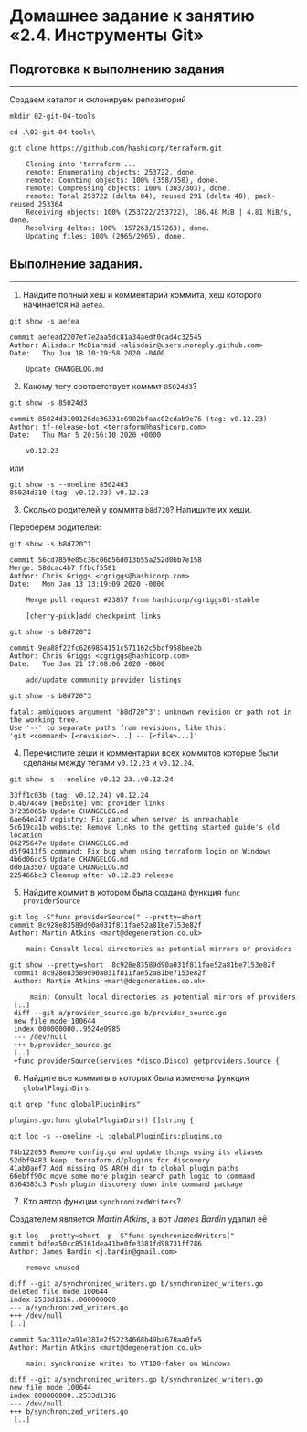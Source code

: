 # Домашнее задание к занятию «2.4. Инструменты Git»


## Подготовка к выполнению задания

---

Создаем каталог и склонируем репозиторий
```
mkdir 02-git-04-tools

cd .\02-git-04-tools\

git clone https://github.com/hashicorp/terraform.git

    Cloning into 'terraform'...
    remote: Enumerating objects: 253722, done.
    remote: Counting objects: 100% (358/358), done.
    remote: Compressing objects: 100% (303/303), done.
    remote: Total 253722 (delta 84), reused 291 (delta 48), pack-reused 253364
    Receiving objects: 100% (253722/253722), 186.48 MiB | 4.81 MiB/s, done.
    Resolving deltas: 100% (157263/157263), done.
    Updating files: 100% (2965/2965), done. 
``` 
## Выполнение задания.

---

1. Найдите полный хеш и комментарий коммита, хеш которого начинается на `aefea`.
```
git show -s aefea

commit aefead2207ef7e2aa5dc81a34aedf0cad4c32545
Author: Alisdair McDiarmid <alisdair@users.noreply.github.com>
Date:   Thu Jun 18 10:29:58 2020 -0400

    Update CHANGELOG.md
```

2. Какому тегу соответствует коммит `85024d3`?
```
git show -s 85024d3

commit 85024d3100126de36331c6982bfaac02cdab9e76 (tag: v0.12.23)
Author: tf-release-bot <terraform@hashicorp.com>
Date:   Thu Mar 5 20:56:10 2020 +0000

    v0.12.23
```
или 
```
git show -s --oneline 85024d3
85024d310 (tag: v0.12.23) v0.12.23
```
3. Сколько родителей у коммита `b8d720`? Напишите их хеши.

Переберем родителей:

```
git show -s b8d720^1

commit 56cd7859e05c36c06b56d013b55a252d0bb7e158
Merge: 58dcac4b7 ffbcf5581
Author: Chris Griggs <cgriggs@hashicorp.com>
Date:   Mon Jan 13 13:19:09 2020 -0800

    Merge pull request #23857 from hashicorp/cgriggs01-stable

    [cherry-pick]add checkpoint links
    
git show -s b8d720^2

commit 9ea88f22fc6269854151c571162c5bcf958bee2b
Author: Chris Griggs <cgriggs@hashicorp.com>
Date:   Tue Jan 21 17:08:06 2020 -0800

    add/update community provider listings
    
git show -s b8d720^3

fatal: ambiguous argument 'b8d720^3': unknown revision or path not in the working tree.
Use '--' to separate paths from revisions, like this:
'git <command> [<revision>...] -- [<file>...]'
```
4. Перечислите хеши и комментарии всех коммитов которые были сделаны между тегами `v0.12.23` и `v0.12.24`.
```
git show -s --oneline v0.12.23..v0.12.24

33ff1c03b (tag: v0.12.24) v0.12.24
b14b74c49 [Website] vmc provider links
3f235065b Update CHANGELOG.md
6ae64e247 registry: Fix panic when server is unreachable
5c619ca1b website: Remove links to the getting started guide's old location
06275647e Update CHANGELOG.md
d5f9411f5 command: Fix bug when using terraform login on Windows
4b6d06cc5 Update CHANGELOG.md
dd01a3507 Update CHANGELOG.md
225466bc3 Cleanup after v0.12.23 release
```
5. Найдите коммит в котором была создана функция `func providerSource`
```
git log -S"func providerSource(" --pretty=short
commit 8c928e83589d90a031f811fae52a81be7153e82f
Author: Martin Atkins <mart@degeneration.co.uk>

    main: Consult local directories as potential mirrors of providers
    
git show --pretty=short  8c928e83589d90a031f811fae52a81be7153e82f
 commit 8c928e83589d90a031f811fae52a81be7153e82f
 Author: Martin Atkins <mart@degeneration.co.uk>
 
     main: Consult local directories as potential mirrors of providers
 [..]
 diff --git a/provider_source.go b/provider_source.go
 new file mode 100644
 index 000000000..9524e0985
 --- /dev/null
 +++ b/provider_source.go
 [..]
 +func providerSource(services *disco.Disco) getproviders.Source {
```
6. Найдите все коммиты в которых была изменена функция `globalPluginDirs`.
```
git grep "func globalPluginDirs"

plugins.go:func globalPluginDirs() []string {

git log -s --oneline -L :globalPluginDirs:plugins.go

78b122055 Remove config.go and update things using its aliases
52dbf9483 keep .terraform.d/plugins for discovery
41ab0aef7 Add missing OS_ARCH dir to global plugin paths
66ebff90c move some more plugin search path logic to command
8364383c3 Push plugin discovery down into command package
```
7. Кто автор функции `synchronizedWriters`?

Создателем является *Martin Atkins*, а вот *James Bardin* удалил её
```
git log --pretty=short -p -S"func synchronizedWriters("
commit bdfea50cc85161dea41be0fe3381fd98731ff786
Author: James Bardin <j.bardin@gmail.com>

    remove unused

diff --git a/synchronized_writers.go b/synchronized_writers.go
deleted file mode 100644
index 2533d1316..000000000
--- a/synchronized_writers.go
+++ /dev/null
[..]

commit 5ac311e2a91e381e2f52234668b49ba670aa0fe5
Author: Martin Atkins <mart@degeneration.co.uk>

    main: synchronize writes to VT100-faker on Windows

diff --git a/synchronized_writers.go b/synchronized_writers.go
new file mode 100644
index 000000000..2533d1316
--- /dev/null
+++ b/synchronized_writers.go
 [..]
```







